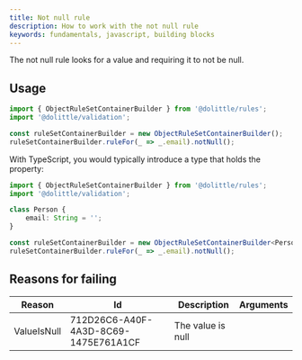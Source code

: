 ```yaml
---
title: Not null rule
description: How to work with the not null rule
keywords: fundamentals, javascript, building blocks
---
```

The not null rule looks for a value and requiring it to not be null.

## Usage

```javascript
import { ObjectRuleSetContainerBuilder } from '@dolittle/rules';
import '@dolittle/validation';

const ruleSetContainerBuilder = new ObjectRuleSetContainerBuilder();
ruleSetContainerBuilder.ruleFor(_ => _.email).notNull();
```

With TypeScript, you would typically introduce a type that holds the property:

```typescript
import { ObjectRuleSetContainerBuilder } from '@dolittle/rules';
import '@dolittle/validation';

class Person {
    email: String = '';
}

const ruleSetContainerBuilder = new ObjectRuleSetContainerBuilder<Person>();
ruleSetContainerBuilder.ruleFor(_ => _.email).notNull();
```

## Reasons for failing

| Reason | Id | Description | Arguments |
| ------ | --- | ----------- | --------- |
| ValueIsNull | 712D26C6-A40F-4A3D-8C69-1475E761A1CF | The value is null | |
